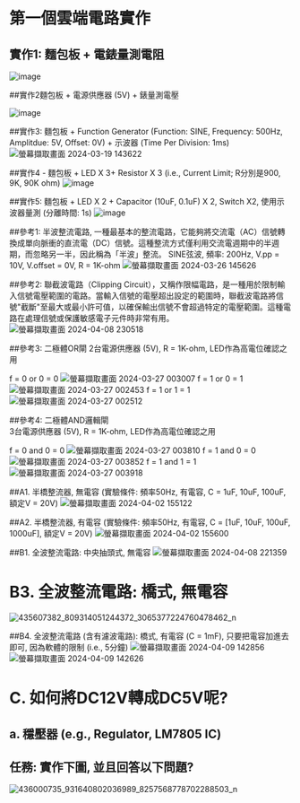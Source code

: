 # 第一個雲端電路實作
## 實作1: 麵包板 + 電錶量測電阻

![image](https://github.com/PHUANYU/EC2024/assets/162283667/8fc12458-b751-4f1e-be8e-0f3ebbe17bed)

##實作2麵包板 + 電源供應器 (5V) + 錶量測電壓

![image](https://github.com/YE-F/Ec2024/assets/162284059/0e4e779c-0404-44e0-be5b-d4bb4814f767)

##實作3: 麵包板 + Function Generator (Function: SINE, Frequency: 500Hz, Amplitdue: 5V, Offset: 0V) + 示波器 (Time Per Division: 1ms)
![螢幕擷取畫面 2024-03-19 143622](https://github.com/PHUANYU/EC2024/assets/162283667/15dfc7cb-a4c4-4142-8db9-a0015bb6b517)


##實作4 - 麵包板 + LED X 3+ Resistor X 3 (i.e., Current Limit; R分別是900, 9K, 90K ohm)
![image](https://github.com/PHUANYU/EC2024/assets/162283667/ad27b6b2-469c-43c9-aca6-ee3fdf4bc9e0)


##實作5: 麵包板 + LED X 2 + Capacitor (10uF, 0.1uF) X 2, Switch X2, 使用示波器量測 (分離時間: 1s)
![image](https://github.com/PHUANYU/EC2024/assets/162283667/10e03ff2-96b7-4c42-a6ee-7d42f8f8ce5e)

##參考1: 半波整流電路,  一種最基本的整流電路，它能夠將交流電（AC）信號轉換成單向脈衝的直流電（DC）信號。這種整流方式僅利用交流電週期中的半週期，而忽略另一半，因此稱為「半波」整流。
SINE弦波, 頻率: 200Hz, V.pp = 10V, V.offset = 0V, R = 1K-ohm
![螢幕擷取畫面 2024-03-26 145626](https://github.com/PHUANYU/EC2024/assets/162283667/e497d42f-d991-4f68-99a5-3266f07dc670)


##參考2: 聯截波電路（Clipping Circuit），又稱作限幅電路，是一種用於限制輸入信號電壓範圍的電路。當輸入信號的電壓超出設定的範圍時，聯截波電路將信號"截斷"至最大或最小許可值，以確保輸出信號不會超過特定的電壓範圍。這種電路在處理信號或保護敏感電子元件時非常有用。
![螢幕擷取畫面 2024-04-08 230518](https://github.com/PHUANYU/EC2024/assets/162283667/8cedb85b-14dd-45f6-88e9-3225082779c4)

##參考3: 二極體OR閘
2台電源供應器 (5V), R = 1K-ohm, LED作為高電位確認之用

f = 0 or 0 = 0
![螢幕擷取畫面 2024-03-27 003007](https://github.com/PHUANYU/EC2024/assets/162283667/c9095665-4c3b-43ff-aa02-9b9427bc342a)
f = 1 or 0 = 1
![螢幕擷取畫面 2024-03-27 002453](https://github.com/PHUANYU/EC2024/assets/162283667/ce8cf5b5-b10b-4dab-8dac-4f9cf31af18f)
f = 1 or 1 = 1
![螢幕擷取畫面 2024-03-27 002512](https://github.com/PHUANYU/EC2024/assets/162283667/dbf5a73d-8e73-4c7f-ac15-3aa6a8d78d62)

##參考4: 二極體AND邏輯閘   
3台電源供應器 (5V), R = 1K-ohm, LED作為高電位確認之用

f = 0 and 0 = 0
![螢幕擷取畫面 2024-03-27 003810](https://github.com/PHUANYU/EC2024/assets/162283667/6e8da2dc-04e3-40c7-94fd-a48fb50183eb)
f = 1 and 0 = 0
![螢幕擷取畫面 2024-03-27 003852](https://github.com/PHUANYU/EC2024/assets/162283667/ebcb73e4-4428-4f8b-b8c9-09129d8780b6)
f = 1 and 1 = 1
![螢幕擷取畫面 2024-03-27 003918](https://github.com/PHUANYU/EC2024/assets/162283667/122971b6-f61b-4747-aa74-977cc0d95ac3)


##A1. 半橋整流器, 無電容 (實驗條件: 頻率50Hz, 有電容, C = 1uF, 10uF, 100uF, 額定V = 20V)
![螢幕擷取畫面 2024-04-02 155122](https://github.com/PHUANYU/EC2024/assets/162283667/d87941ef-e5c1-4ef4-83cd-610a21da7744)

##A2. 半橋整流器, 有電容 (實驗條件: 頻率50Hz, 有電容, C = [1uF, 10uF, 100uF, 1000uF], 額定V = 20V)
![螢幕擷取畫面 2024-04-02 155600](https://github.com/PHUANYU/EC2024/assets/162283667/b5e86177-c868-4753-ba26-aca0fe9b8224)

##B1. 全波整流電路: 中央抽頭式, 無電容
![螢幕擷取畫面 2024-04-08 221359](https://github.com/PHUANYU/EC2024/assets/162283667/7fdd3c37-c5bb-45f1-a206-d645fd59919e)



# B3. 全波整流電路: 橋式, 無電容
![435607382_809314051244372_3065377224760478462_n](https://github.com/PHUANYU/EC2024/assets/162283667/ed4eba9d-ee6b-4836-9daa-0e04500565d5)

##B4. 全波整流電路 (含有濾波電路): 橋式, 有電容 (C = 1mF), 只要把電容加進去即可, 因為軟體的限制 (i.e., 5分鐘)
![螢幕擷取畫面 2024-04-09 142856](https://github.com/PHUANYU/EC2024/assets/162283667/232701b5-18b5-4492-8c6e-03c6c740b67f)
![螢幕擷取畫面 2024-04-09 142626](https://github.com/PHUANYU/EC2024/assets/162283667/33a4ad86-0b69-41c7-a1e1-77ddd0ab65cb)
# C. 如何將DC12V轉成DC5V呢?
## a. 穩壓器 (e.g., Regulator, LM7805 IC)
## 任務: 實作下圖, 並且回答以下問題?
![436000735_931640802036989_8257568778702288503_n](https://github.com/PHUANYU/EC2024/assets/162283667/cfe9f9eb-cb0d-454e-85d4-b571b9e24412)
















